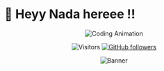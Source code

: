 # 👾 Heyy Nada hereee !!

<div align="center">
  
  ![Coding Animation](https://raw.githubusercontent.com/TheDudeThatCode/TheDudeThatCode/master/Assets/Developer.gif)
  
</div>

<div align="center">
  
  ![Visitors](https://visitor-badge.laobi.icu/badge?page_id=Nada-ember.Nada-ember)
  [![GitHub followers](https://img.shields.io/github/followers/Nada-ember.svg?style=social&label=Follow&maxAge=2592000)](https://github.com/Nada-ember?tab=followers)
  
  <!-- Trilokia's original SVG banner -->
  <img src="https://raw.githubusercontent.com/Trilokia/Trilokia/379277808c61ef204768a61bbc5d25bc7798ccf1/bottom_header.svg" alt="Banner"/>

</div>
